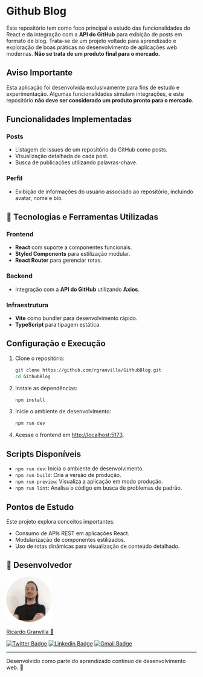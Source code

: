 # Github Blog

Este repositório tem como foco principal o estudo das funcionalidades do React e da integração com a **API do GitHub** para exibição de posts em formato de blog. Trata-se de um projeto voltado para aprendizado e exploração de boas práticas no desenvolvimento de aplicações web modernas. **Não se trata de um produto final para o mercado.**

## Aviso Importante

Esta aplicação foi desenvolvida exclusivamente para fins de estudo e experimentação. Algumas funcionalidades simulam integrações, e este repositório **não deve ser considerado um produto pronto para o mercado**.

## Funcionalidades Implementadas

### Posts

- Listagem de issues de um repositório do GitHub como posts.
- Visualização detalhada de cada post.
- Busca de publicações utilizando palavras-chave.

### Perfil

- Exibição de informações do usuário associado ao repositório, incluindo avatar, nome e bio.

## 🚀 Tecnologias e Ferramentas Utilizadas

### Frontend

- **React** com suporte a componentes funcionais.
- **Styled Components** para estilização modular.
- **React Router** para gerenciar rotas.

### Backend

- Integração com a **API do GitHub** utilizando **Axios**.

### Infraestrutura

- **Vite** como bundler para desenvolvimento rápido.
- **TypeScript** para tipagem estática.

## Configuração e Execução

1. Clone o repositório:

   ```bash
   git clone https://github.com/rgranvilla/GithubBlog.git
   cd GithubBlog
   ```

2. Instale as dependências:
  
   ```bash
   npm install
   ```

3. Inicie o ambiente de desenvolvimento:
  
   ```bash
   npm run dev
   ```

4. Acesse o frontend em [http://localhost:5173](http://localhost:5173).

## Scripts Disponíveis

- `npm run dev`: Inicia o ambiente de desenvolvimento.
- `npm run build`: Cria a versão de produção.
- `npm run preview`: Visualiza a aplicação em modo produção.
- `npm run lint`: Analisa o código em busca de problemas de padrão.

## Pontos de Estudo

Este projeto explora conceitos importantes:

- Consumo de APIs REST em aplicações React.
- Modularização de componentes estilizados.
- Uso de rotas dinâmicas para visualização de conteúdo detalhado.

## 👤 Desenvolvedor

[![Ricardo Granvilla](./assets/author.png)](https://github.com/rgranvilla)

[Ricardo Granvilla 🚀](https://github.com/rgranvilla)

[![Twitter Badge](https://img.shields.io/badge/-@rgranvilla-1ca0f1?style=flat-square&labelColor=1ca0f1&logo=twitter&logoColor=white&link=https://twitter.com/rgranvilla)](https://twitter.com/rgranvilla)
[![Linkedin Badge](https://img.shields.io/badge/-Ricardo-blue?style=flat-square&logo=Linkedin&logoColor=white&link=https://www.linkedin.com/in/rgranvilla/)](https://www.linkedin.com/in/rgranvilla/)
[![Gmail Badge](https://img.shields.io/badge/-rgranvilla@gmail.com-c14438?style=flat-square&logo=Gmail&logoColor=white&link=mailto:rgranvilla@gmail.com)](mailto:rgranvilla@gmail.com)

---

Desenvolvido como parte do aprendizado contínuo de desenvolvimento web. 🚀
